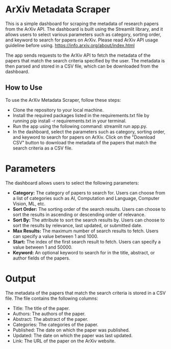 # ArXiv Metadata Scraper
  This is a simple dashboard for scraping the metadata of research papers from the ArXiv API. The dashboard is built using the Streamlit library, and it allows users to select various parameters such as category, sorting order, and keyword to search for papers on ArXiv.
  Please read ArXiv API usage guideline before using.
https://info.arxiv.org/about/index.html

 The app sends requests to the ArXiv API to fetch the metadata of the papers that match the search criteria specified by the user. The metadata is then parsed and stored in a CSV file, which can be downloaded from the dashboard.

## How to Use
To use the ArXiv Metadata Scraper, follow these steps:

- Clone the repository to your local machine.
- Install the required packages listed in the requirements.txt file by running pip install -r requirements.txt in your terminal.
- Run the app using the following command: streamlit run app.py.
- In the dashboard, select the parameters such as category, sorting order, and keyword to search for papers on ArXiv.
Click on the "Download CSV" button to download the metadata of the papers that match the search criteria as a CSV file.
# Parameters
 The dashboard allows users to select the following parameters:

- **Category:** The category of papers to search for. Users can choose from a list of categories such as AI, Computation and Language, Computer Vision, ML, etc.
- **Sort Order:** The sorting order of the search results. Users can choose to sort the results in ascending or descending order of relevance.
- **Sort By:** The attribute to sort the search results by. Users can choose to sort the results by relevance, last updated, or submitted date.
- **Max Results:** The maximum number of search results to fetch. Users can specify a value between 1 and 1000.
- **Start:** The index of the first search result to fetch. Users can specify a value between 1 and 50000.
- **Keyword:** An optional keyword to search for in the title, abstract, or author fields of the papers.
# Output
The metadata of the papers that match the search criteria is stored in a CSV file. The file contains the following columns:

- Title: The title of the paper.
- Authors: The authors of the paper.
- Abstract: The abstract of the paper.
- Categories: The categories of the paper.
- Published: The date on which the paper was published.
- Updated: The date on which the paper was last updated.
- Link: The URL of the paper on the ArXiv website.

